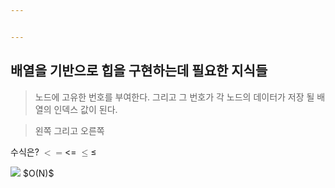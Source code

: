 ```yaml
---


---
```


<h2 id="배열을-기반으로-힙을-구현하는데-필요한-지식들">배열을 기반으로 힙을 구현하는데 필요한 지식들</h2>
<blockquote>
<p>노드에 고유한 번호를 부여한다. 그리고 그 번호가 각 노드의 데이터가 저장 될 배열의 인덱스 값이 된다.</p>
</blockquote>
<blockquote>
<p>왼쪽 그리고 오른쪽</p>
</blockquote>
<p>수식은? <span class="katex--inline"><span class="katex"><span class="katex-mathml"><math><semantics><mrow><mo>&lt;</mo><mo>=</mo></mrow><annotation encoding="application/x-tex">&lt;=</annotation></semantics></math></span><span class="katex-html" aria-hidden="true"><span class="base"><span class="strut" style="height: 0.5782em; vertical-align: -0.0391em;"></span><span class="mrel">&lt;</span></span><span class="base"><span class="strut" style="height: 0.36687em; vertical-align: 0em;"></span><span class="mrel">=</span></span></span></span></span> <span class="katex--inline"><span class="katex"><span class="katex-mathml"><math><semantics><mrow><mo>≤</mo></mrow><annotation encoding="application/x-tex">\leq</annotation></semantics></math></span><span class="katex-html" aria-hidden="true"><span class="base"><span class="strut" style="height: 0.77194em; vertical-align: -0.13597em;"></span><span class="mrel">≤</span></span></span></span></span></p>

<img src="https://render.githubusercontent.com/render/math?math=\leq">
$O(N)$
